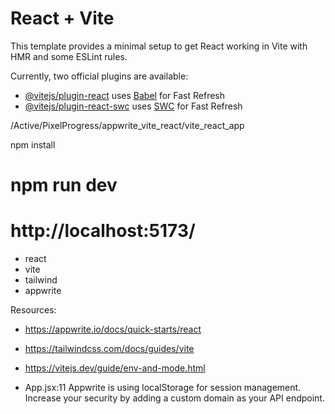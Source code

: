 # React + Vite

This template provides a minimal setup to get React working in Vite with HMR and some ESLint rules.

Currently, two official plugins are available:

- [@vitejs/plugin-react](https://github.com/vitejs/vite-plugin-react/blob/main/packages/plugin-react/README.md) uses [Babel](https://babeljs.io/) for Fast Refresh
- [@vitejs/plugin-react-swc](https://github.com/vitejs/vite-plugin-react-swc) uses [SWC](https://swc.rs/) for Fast Refresh


/Active/PixelProgress/appwrite_vite_react/vite_react_app

npm install
# npm run dev
# http://localhost:5173/

- react
- vite
- tailwind
- appwrite


Resources:
- https://appwrite.io/docs/quick-starts/react
- https://tailwindcss.com/docs/guides/vite
- https://vitejs.dev/guide/env-and-mode.html

- App.jsx:11 Appwrite is using localStorage for session management. Increase your security by adding a custom domain as your API endpoint.